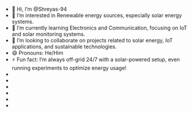 - 👋 Hi, I’m @Shreyas-94
- 👀 I’m interested in Renewable energy sources, especially solar energy systems.
- 🌱 I’m currently learning Electronics and Communication, focusing on IoT and solar monitoring systems.
- 💞️ I’m looking to collaborate on projects related to solar energy, IoT applications, and sustainable technologies.
- 😄 Pronouns: He/Him
- ⚡ Fun fact: I’m always off-grid 24/7 with a solar-powered setup, even running experiments to optimize energy usage!
-  
-
- 
-
-
-

<!---
Shreyas-94/Shreyas-94 is a ✨ special ✨ repository because its `README.md` (this file) appears on your GitHub profile.
You can click the Preview link to take a look at your changes.
--->
